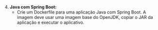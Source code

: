 4. **Java com Spring Boot:**
   - Crie um Dockerfile para uma aplicação Java com Spring Boot. A imagem deve usar uma imagem base do OpenJDK, copiar o JAR da aplicação e executar o aplicativo.